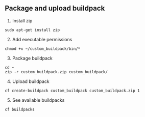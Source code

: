 ## Package and upload buildpack

1. Install zip
```
sudo apt-get install zip
```

2. Add executable permissions
```
chmod +x ~/custom_buildpack/bin/*
```

3. Package buildpack
```
cd ~
zip -r custom_buildpack.zip custom_buildpack/
```

4. Upload buildpack
```
cf create-buildpack custom_buildpack custom_buildpack.zip 1
```

5. See available buildpacks
```
cf buildpacks
```
